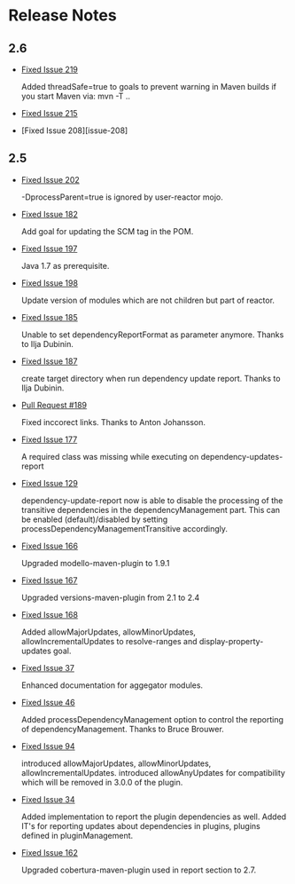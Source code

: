# Release Notes

## 2.6

 * [Fixed Issue 219][issue-219]
   
   Added threadSafe=true to goals to prevent
   warning in Maven builds if you start Maven
   via: mvn -T ..

 * [Fixed Issue 215][issue-215]

 * [Fixed Issue 208][issue-208]

## 2.5


 * [Fixed Issue 202][issue-202]

   -DprocessParent=true is ignored by user-reactor mojo.

 * [Fixed Issue 182][issue-182]

   Add goal for updating the SCM tag in the POM.

 * [Fixed Issue 197][issue-197]

   Java 1.7 as prerequisite.

 * [Fixed Issue 198][issue-198]

   Update version of modules which are not children but part of reactor.

 * [Fixed Issue 185][issue-185]

   Unable to set dependencyReportFormat as parameter anymore.
   Thanks to Ilja Dubinin.

 * [Fixed Issue 187][issue-187]

   create target directory when run dependency update report.
   Thanks to Ilja Dubinin.

 * [Pull Request #189][pull-189]

   Fixed inccorect links. Thanks to Anton Johansson.

 * [Fixed Issue 177][issue-177]
   
   A required class was missing while executing on dependency-updates-report
   
 * [Fixed Issue 129][issue-129]
   
   dependency-update-report now is able to disable the processing 
   of the transitive dependencies in the dependencyManagement part.
   This can be enabled (default)/disabled by setting
   processDependencyManagementTransitive accordingly.

 * [Fixed Issue 166][issue-166]
   
   Upgraded modello-maven-plugin to 1.9.1

 * [Fixed Issue 167][issue-167]
  
   Upgraded versions-maven-plugin from 2.1 to 2.4

 * [Fixed Issue 168][issue-168]
 
   Added allowMajorUpdates, allowMinorUpdates, allowIncrementalUpdates
   to resolve-ranges and display-property-updates goal.

 * [Fixed Issue 37][issue-37]
   
   Enhanced documentation for aggegator modules.
     
 * [Fixed Issue 46][issue-46]
 
   Added processDependencyManagement option to control the reporting
   of dependencyManagement.
   Thanks to Bruce Brouwer.

 * [Fixed Issue 94][issue-94]
 
   introduced allowMajorUpdates, allowMinorUpdates,
   allowIncrementalUpdates.
   introduced allowAnyUpdates for compatibility which
   will be removed in 3.0.0 of the plugin.

 * [Fixed Issue 34][issue-34]
   
   Added implementation to report the plugin dependencies as well.
   Added IT's for reporting updates about dependencies in plugins,
   plugins defined in pluginManagement.

* [Fixed Issue 162][issue-162]

  Upgraded cobertura-maven-plugin used in report section
  to 2.7.
   

[issue-34]: https://github.com/jenkinsci/java-client-api/issues/34
[issue-37]: https://github.com/jenkinsci/java-client-api/issues/37
[issue-46]: https://github.com/jenkinsci/java-client-api/issues/46
[issue-94]: https://github.com/jenkinsci/java-client-api/issues/94
[issue-129]: https://github.com/jenkinsci/java-client-api/issues/129
[issue-162]: https://github.com/jenkinsci/java-client-api/issues/162
[issue-166]: https://github.com/jenkinsci/java-client-api/issues/166
[issue-167]: https://github.com/jenkinsci/java-client-api/issues/167
[issue-168]: https://github.com/jenkinsci/java-client-api/issues/168
[issue-177]: https://github.com/jenkinsci/java-client-api/issues/177
[issue-182]: https://github.com/mojohaus/versions-maven-plugin/issues/182
[issue-185]: https://github.com/mojohaus/versions-maven-plugin/issues/185
[issue-187]: https://github.com/mojohaus/versions-maven-plugin/issues/187
[issue-202]: https://github.com/mojohaus/versions-maven-plugin/issues/202
[issue-215]: https://github.com/mojohaus/versions-maven-plugin/issues/215
[issue-219]: https://github.com/mojohaus/versions-maven-plugin/issues/219
[pull-189]: https://github.com/mojohaus/versions-maven-plugin/pull/189
[issue-197]: https://github.com/mojohaus/versions-maven-plugin/issues/197
[issue-198]: https://github.com/mojohaus/versions-maven-plugin/issues/198

